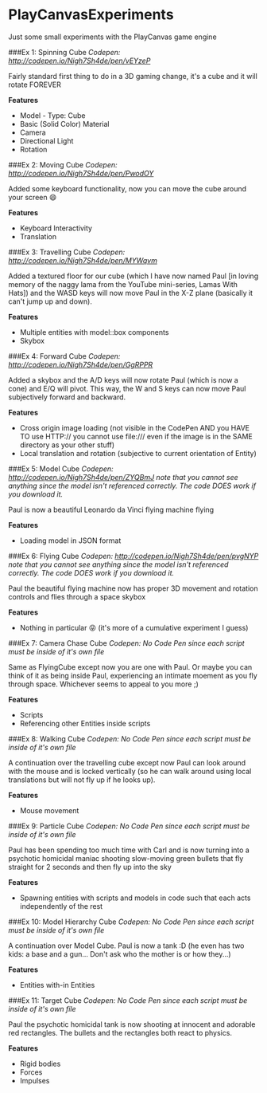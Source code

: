 PlayCanvasExperiments
=====================

Just some small experiments with the PlayCanvas game engine 

###Ex 1: Spinning Cube
*Codepen: http://codepen.io/Nigh7Sh4de/pen/vEYzeP*

Fairly standard first thing to do in a 3D gaming change, it's a cube and it will rotate FOREVER

**Features**
+ Model - Type: Cube
+ Basic (Solid Color) Material
+ Camera
+ Directional Light
+ Rotation

###Ex 2: Moving Cube
*Codepen: http://codepen.io/Nigh7Sh4de/pen/PwodOY*

Added some keyboard functionality, now you can move the cube around your screen :smile:

**Features**
+ Keyboard Interactivity
+ Translation


###Ex 3: Travelling Cube
*Codepen: http://codepen.io/Nigh7Sh4de/pen/MYWqvm*

Added a textured floor for our cube (which I have now named Paul [in loving memory of the naggy lama from the YouTube mini-series, Lamas With Hats]) and the WASD keys will now move Paul in the X-Z plane (basically it can't jump up and down).

**Features**
+ Multiple entities with model::box components
+ Skybox


###Ex 4: Forward Cube
*Codepen: http://codepen.io/Nigh7Sh4de/pen/GgRPPR*

Added a skybox and the A/D keys will now rotate Paul (which is now a cone) and E/Q will pivot. This way, the W and S keys can now move Paul subjectively forward and backward.

**Features**
+ Cross origin image loading (not visible in the CodePen AND you HAVE TO use HTTP:// you cannot use file:/// even if the image is in the SAME directory as your other stuff)
+ Local translation and rotation (subjective to current orientation of Entity)

###Ex 5: Model Cube
*Codepen: http://codepen.io/Nigh7Sh4de/pen/ZYQBmJ note that you cannot see anything since the model isn't referenced correctly. The code DOES work if you download it.*

Paul is now a beautiful Leonardo da Vinci flying machine flying

**Features**
+ Loading model in JSON format

###Ex 6: Flying Cube
*Codepen: http://codepen.io/Nigh7Sh4de/pen/pvgNYP note that you cannot see anything since the model isn't referenced correctly. The code DOES work if you download it.*

Paul the beautiful flying machine now has proper 3D movement and rotation controls and flies through a space skybox

**Features**
+ Nothing in particular :stuck_out_tongue_closed_eyes: (it's more of a cumulative experiment I guess)

###Ex 7: Camera Chase Cube
*Codepen: No Code Pen since each script must be inside of it's own file*

Same as FlyingCube except now you are one with Paul. Or maybe you can think of it as being inside Paul, experiencing an intimate moement as you fly through space. Whichever seems to appeal to you more ;)

**Features**
+ Scripts
+ Referencing other Entities inside scripts

###Ex 8: Walking Cube
*Codepen: No Code Pen since each script must be inside of it's own file*

A continuation over the travelling cube except now Paul can look around with the mouse and is locked vertically (so he can walk around using local translations but will not fly up if he looks up).

**Features**
+ Mouse movement

###Ex 9: Particle Cube
*Codepen: No Code Pen since each script must be inside of it's own file*

Paul has been spending too much time with Carl and is now turning into a psychotic homicidal maniac shooting slow-moving green bullets that fly straight for 2 seconds and then fly up into the sky

**Features**
+ Spawning entities with scripts and models in code such that each acts independently of the rest

###Ex 10: Model Hierarchy Cube
*Codepen: No Code Pen since each script must be inside of it's own file*

A continuation over Model Cube. Paul is now a tank :D (he even has two kids: a base and a gun... Don't ask who the mother is or how they...)

**Features**
+ Entities with-in Entities

###Ex 11: Target Cube
*Codepen: No Code Pen since each script must be inside of it's own file*

Paul the psychotic homicidal tank is now shooting at innocent and adorable red rectangles. The bullets and the rectangles both react to physics.

**Features**
+ Rigid bodies
+ Forces
+ Impulses
